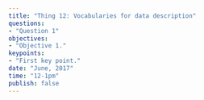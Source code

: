 ```yaml
---
title: "Thing 12: Vocabularies for data description"
questions:
- "Question 1"
objectives:
- "Objective 1."
keypoints:
- "First key point."
date: "June, 2017"
time: "12-1pm"
publish: false
---
```


